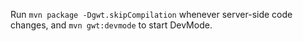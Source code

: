Run `mvn package -Dgwt.skipCompilation` whenever server-side code changes,
and  `mvn gwt:devmode` to start DevMode.
